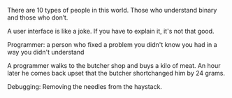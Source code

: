
There are 10 types of people in this world. Those who understand binary and those who don’t.

A user interface is like a joke. If you have to explain it, it's not that good.

Programmer: a person who fixed a problem you didn't know you had in a way you didn't understand

A programmer walks to the butcher shop and buys a kilo of meat.  An hour later he comes back upset that the butcher 
shortchanged him by 24 grams.

Debugging: Removing the needles from the haystack.
